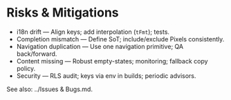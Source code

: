 # Risks & Mitigations

- i18n drift — Align keys; add interpolation (`tFmt`); tests.
- Completion mismatch — Define SoT; include/exclude Pixels consistently.
- Navigation duplication — Use one navigation primitive; QA back/forward.
- Content missing — Robust empty-states; monitoring; fallback copy policy.
- Security — RLS audit; keys via env in builds; periodic advisors.

See also: ../Issues & Bugs.md.
